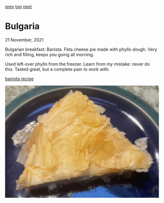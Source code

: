 [prev](brunei.md)
[top](../index.md)
[next](burkina_faso.md)
# Bulgaria
21 November, 2021


Bulgarian breakfast: Banista. Feta cheese pie made with phyllo
dough. Very rich and filling, keeps you going all morning.

Used left-over phyllo from the freezer. Learn from my mistake: never
do this. Tasted great, but a complete pain to work with.

[banista recipe](https://cannedpeachesproject.com/banitsa-recipe-bulgarian-cheese-pie/)

![banista](images/bulgaria.jpeg)